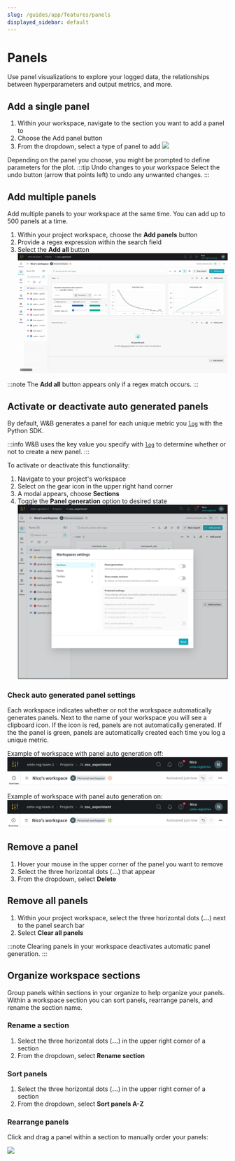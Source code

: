```yaml
---
slug: /guides/app/features/panels
displayed_sidebar: default
---
```


# Panels
Use panel visualizations to explore your logged data, the relationships between hyperparameters and output metrics, and more. 

## Add a single panel

1. Within your workspace, navigate to the section you want to add a panel to
2. Choose the Add panel button
3. From the dropdown, select a type of panel to add
![](/images/app_ui/add_single_panel.gif) 

Depending on the panel you choose, you might be prompted to define parameters for the plot.
:::tip Undo changes to your workspace
Select the undo button (arrow that points left) to undo any unwanted changes.
:::

## Add multiple panels
Add multiple panels to your workspace at the same time. You can add up to 500 panels at a time.

1. Within your project workspace, choose the **Add panels** button
2. Provide a regex expression within the search field
3. Select the **Add all** button
![](/images/app_ui/bulk_panels.gif)

:::note
The **Add all** button appears only if a regex match occurs.
:::



## Activate or deactivate auto generated panels

By default, W&B generates a panel for each unique metric you [`log`](../../../../ref/python/log.md) with the Python SDK. 

:::info
W&B uses the key value you specify with [`log`](../../../../ref/python/log.md) to determine whether or not to create a new panel. 
:::

To activate or deactivate this functionality: 

1. Navigate to your project's workspace
2. Select on the gear icon in the upper right hand corner
3. A modal appears, choose **Sections**
4. Toggle the **Panel generation** option to desired state
![](/images/app_ui/panel_generation.png)

### Check auto generated panel settings
Each workspace indicates whether or not the workspace automatically generates panels. Next to the name of your workspace you will see a clipboard icon. If the icon is red, panels are not automatically generated. If the the panel is green, panels are automatically created each time you log a unique metric.

Example of workspace with panel auto generation off:
![](/images/app_ui/auto_panel_off.png)

Example of workspace with panel auto generation on:
![](/images/app_ui/auto_panel_on.png)


## Remove a panel

1. Hover your mouse in the upper corner of the panel you want to remove
2. Select the three horizontal dots (**...**) that appear
3. From the dropdown, select **Delete**

## Remove all panels

1. Within your project workspace, select the three horizontal dots (**...**) next to the panel search bar
2. Select **Clear all panels**

:::note
Clearing panels in your workspace deactivates automatic panel generation.
:::

<!-- ## Add a section -->

<!-- Delete a section -->

## Organize workspace sections

Group panels within sections in your organize to help organize your panels. Within a workspace section you can sort panels, rearrange panels, and rename the section name.

### Rename a section
1. Select the three horizontal dots (**...**) in the upper right corner of a section
2. From the dropdown, select **Rename section**

### Sort panels
1. Select the three horizontal dots (**...**) in the upper right corner of a section
2. From the dropdown, select **Sort panels A-Z** 

### Rearrange panels

Click and drag a panel within a section to manually order your panels:

![](/images/app_ui/rearrange_panels.gif)